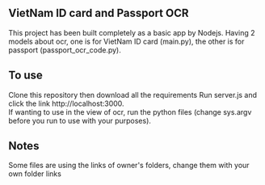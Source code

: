 ## VietNam ID card and Passport OCR 
This project has been built completely as a basic app by Nodejs. Having 2 models about ocr, one is for VietNam ID card (main.py), the other is for passport (passport_ocr_code.py).
## To use
Clone this repository then download all the requirements 
Run server.js and click the link http://localhost:3000.
<br>If wanting to use in the view of ocr, run the python files (change sys.argv before you run to use with your purposes).<br>
## Notes
Some files are using the links of owner's folders, change them with your own folder links

